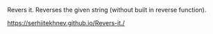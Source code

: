 Revers it.
Reverses the given string (without built in reverse function).

https://serhiitekhnev.github.io/Revers-it./
